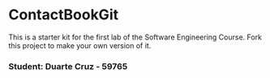 # ContactBookGit
This is a starter kit for the first lab of the Software Engineering Course.
Fork this project to make your own version of it.

### Student: Duarte Cruz - 59765

